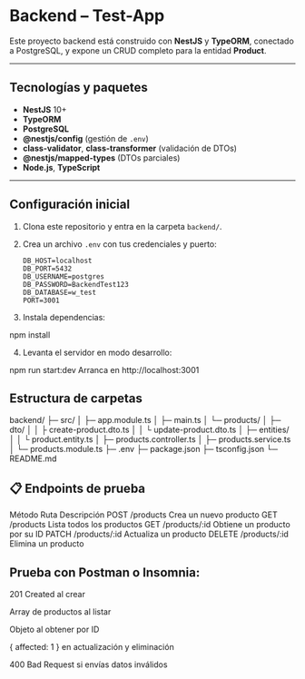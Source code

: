 # Backend – Test-App

Este proyecto backend está construido con **NestJS** y **TypeORM**, conectado a PostgreSQL, y expone un CRUD completo para la entidad **Product**.

---

## Tecnologías y paquetes

- **NestJS** 10+  
- **TypeORM**  
- **PostgreSQL**  
- **@nestjs/config** (gestión de `.env`)  
- **class-validator**, **class-transformer** (validación de DTOs)  
- **@nestjs/mapped-types** (DTOs parciales)  
- **Node.js**, **TypeScript**

---

## Configuración inicial

1. Clona este repositorio y entra en la carpeta `backend/`.  
2. Crea un archivo `.env` con tus credenciales y puerto:

   ```env
   DB_HOST=localhost
   DB_PORT=5432
   DB_USERNAME=postgres
   DB_PASSWORD=BackendTest123
   DB_DATABASE=w_test
   PORT=3001
   
3. Instala dependencias:

npm install

4. Levanta el servidor en modo desarrollo:

npm run start:dev
Arranca en http://localhost:3001

## Estructura de carpetas

backend/
├─ src/
│  ├─ app.module.ts
│  ├─ main.ts
│  └─ products/
│     ├─ dto/
│     │  ├ create-product.dto.ts
│     │  └ update-product.dto.ts
│     ├─ entities/
│     │  └ product.entity.ts
│     ├─ products.controller.ts
│     ├─ products.service.ts
│     └─ products.module.ts
├─ .env
├─ package.json
├─ tsconfig.json
└─ README.md

## 📋 Endpoints de prueba


Método	Ruta	Descripción
POST	/products	Crea un nuevo producto
GET	/products	Lista todos los productos
GET	/products/:id	Obtiene un producto por su ID
PATCH	/products/:id	Actualiza un producto
DELETE	/products/:id	Elimina un producto

## Prueba con Postman o Insomnia:

201 Created al crear

Array de productos al listar

Objeto al obtener por ID

{ affected: 1 } en actualización y eliminación

400 Bad Request si envías datos inválidos